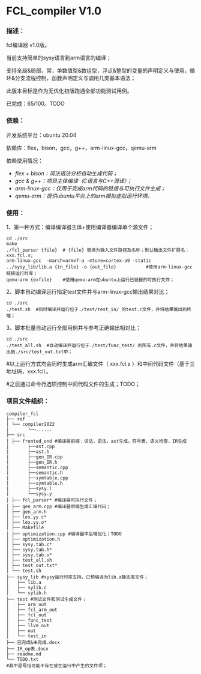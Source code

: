 # FCL_compiler  V1.0

### 描述：

fcl编译器 v1.0版。

当前支持简单的sysy语言到arm语言的编译；

支持全局&局部，常，单数值型&数组型，浮点&整型的变量的声明定义与使用，循环&分支流程控制，函数声明定义与调用几类基本语法；

此版本目标是作为无优化初版跑通全部功能测试用例。

已完成：65/100。TODO

### 依赖：

开发系统平台：ubuntu 20.04

依赖库：flex，bison，gcc，g++，arm-linux-gcc，qemu-arm

依赖使用情况：

- *flex + bison：词法语法分析自动生成代码；*
- *gcc & g++：项目主体编译（C语言与C++混译）；*
- *arm-linux-gcc：仅用于完成arm代码的链接与可执行文件生成；*
- *qemu-arm：提供ubuntu平台上的arm模拟虚拟运行环境。*

### 使用：

1、第一种方式：编译编译器主体+使用编译器编译单个源文件；

```shell
cd ./src
make
./fcl_parser {file}  # {file} 替换为输入文件路径及名称；默认输出文件扩展名：xxx.fcl.s;
arm-linux-gcc  -march=armv7-a -mtune=cortex-a9 -static ../sysy_lib/lib.a {in_file} -o {out_file}           #使用arm-linux-gcc链接运行时库；
qemu-arm {exfile}    #使用qemu-arm在ubuntu上运行已链接的可执行文件；

```

2、脚本自动编译运行指定test文件并与arm-linux-gcc输出结果对比；

```shell
cd ./src
./test.sh  #同时编译并运行位于./test/test_in/ 的test.c文件，并将结果输出到终端；
```

3、脚本批量自动运行全部用例并与参考正确输出相对比；

```shell
cd ./src
./test_all.sh  #自动编译并运行位于./test/func_test/ 的所有.c文件，并将结果输出到./src/test_out.txt中；
```

#以上运行方式均会同时生成arm汇编文件（ xxx.fcl.s ）和中间代码文件（基于三地址码，xxx.fcl）。

#之后通过命令行选项控制中间代码文件的生成；TODO；

### 项目文件组织：

```shell
compiler_fcl
├── ref
│ └── compiler2022
|		└──......
├── src
│ ├── fronted_end #编译器前端：词法，语法，ast生成，符号表，语义检查，IR生成
|		├──ast.cpp
|		├──ast.h
|		├──gen_IR.cpp
|		├──gen_IR.h
|		├──semantic.cpp
|		├──semantic.h
|		├──symtable.cpp
|		├──symtable.h
|		├──sysy.l
|		└──sysy.y
│ ├── fcl_parser* #编译器可执行文件；
│ ├── gen_arm.cpp #编译器后端生成汇编代码；
│ ├── gen_arm.h
│ ├── lex.yy.c*
│ ├── lex.yy.o*
│ ├── Makefile
│ ├── optimization.cpp #编译器中后端优化；TODO
│ ├── optimization.h
│ ├── sysy.tab.c*
│ ├── sysy.tab.h*
│ ├── sysy.tab.o*
│ ├── test_all.sh
│ ├── test_out.txt*
│ └── test.sh
├── sysy_lib #sysy运行时库支持，已预编译为lib.a静态库文件；
│   ├── lib.a
│   ├── sylib.c
│   └── sylib.h
├── test #测试文件和测试生成文件；
│   ├── arm_out
│   ├── fcl_arm_out
│   ├── fcl_out
│   ├── func_test
│   ├── llvm_out
│   ├── out
│   └── test_in
├── 已完成&未完成.docx
├── IR_op表.docx
├── readme.md
└── TODO.txt
#其中星号指可能不存在或在运行中产生的文件项；
```

